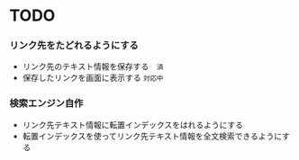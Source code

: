 # TODO

### リンク先をたどれるようにする
- リンク先のテキスト情報を保存する　`済`
- 保存したリンクを画面に表示する `対応中`

### 検索エンジン自作
- リンク先テキスト情報に転置インデックスをはれるようにする
- 転置インデックスを使ってリンク先テキスト情報を全文検索できるようにする

